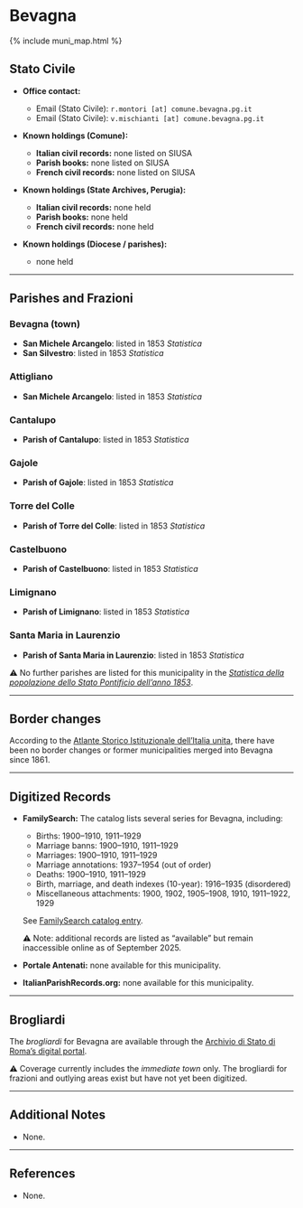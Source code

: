 # Bevagna

{% include muni_map.html %}

## Stato Civile

* **Office contact:**

  * Email (Stato Civile): `r.montori [at] comune.bevagna.pg.it`
  * Email (Stato Civile): `v.mischianti [at] comune.bevagna.pg.it`

* **Known holdings (Comune):**

  * **Italian civil records:** none listed on SIUSA
  * **Parish books:** none listed on SIUSA
  * **French civil records:** none listed on SIUSA

* **Known holdings (State Archives, Perugia):**

  * **Italian civil records:** none held
  * **Parish books:** none held
  * **French civil records:** none held

* **Known holdings (Diocese / parishes):**

  * none held

---

## Parishes and Frazioni

### Bevagna (town)

* **San Michele Arcangelo**: listed in 1853 *Statistica*
* **San Silvestro**: listed in 1853 *Statistica*

### Attigliano

* **San Michele Arcangelo**: listed in 1853 *Statistica*

### Cantalupo

* **Parish of Cantalupo**: listed in 1853 *Statistica*

### Gajole

* **Parish of Gajole**: listed in 1853 *Statistica*

### Torre del Colle

* **Parish of Torre del Colle**: listed in 1853 *Statistica*

### Castelbuono

* **Parish of Castelbuono**: listed in 1853 *Statistica*

### Limignano

* **Parish of Limignano**: listed in 1853 *Statistica*

### Santa Maria in Laurenzio

* **Parish of Santa Maria in Laurenzio**: listed in 1853 *Statistica*

⚠️ No further parishes are listed for this municipality in the *[Statistica della popolazione dello Stato Pontificio dell’anno 1853](https://www.google.it/books/edition/Statistics_della_popolazione_dello_Stato/v6dCAQAAMAAJ)*.

---

## Border changes

According to the [Atlante Storico Istituzionale dell’Italia unita](http://dati.san.beniculturali.it/asi/local/), there have been no border changes or former municipalities merged into Bevagna since 1861.

---

## Digitized Records

* **FamilySearch:** The catalog lists several series for Bevagna, including:

  * Births: 1900–1910, 1911–1929
  * Marriage banns: 1900–1910, 1911–1929
  * Marriages: 1900–1910, 1911–1929
  * Marriage annotations: 1937–1954 (out of order)
  * Deaths: 1900–1910, 1911–1929
  * Birth, marriage, and death indexes (10-year): 1916–1935 (disordered)
  * Miscellaneous attachments: 1900, 1902, 1905–1908, 1910, 1911–1922, 1929

  See [FamilySearch catalog entry](https://www.familysearch.org/en/search/catalog/834222).

  ⚠️ Note: additional records are listed as “available” but remain inaccessible online as of September 2025.

* **Portale Antenati:** none available for this municipality.

* **ItalianParishRecords.org:** none available for this municipality.

---

## Brogliardi

The *brogliardi* for Bevagna are available through the [Archivio di Stato di Roma’s digital portal](https://imagoarchiviodistatoroma.cultura.gov.it/Gregoriano/s_brogliardi.php?Provincia=Spoleto&Denominazione=Bevagna).

⚠️ Coverage currently includes the *immediate town* only. The brogliardi for frazioni and outlying areas exist but have not yet been digitized.

---

## Additional Notes

* None.

---

## References

* None.
